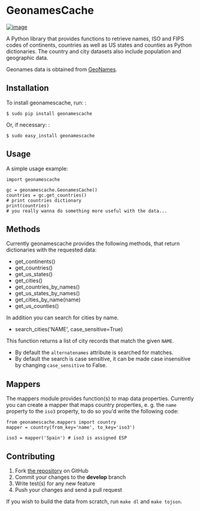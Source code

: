 # GeonamesCache

[![image](https://img.shields.io/pypi/v/geonamescache.svg)](https://pypi.python.org/pypi/geonamescache)

A Python library that provides functions to retrieve names, ISO and FIPS
codes of continents, countries as well as US states and counties as
Python dictionaries. The country and city datasets also include
population and geographic data.

Geonames data is obtained from [GeoNames](http://www.geonames.org/).

## Installation

To install geonamescache, run: :

    $ sudo pip install geonamescache

Or, if necessary: :

    $ sudo easy_install geonamescache

## Usage

A simple usage example:

    import geonamescache

    gc = geonamescache.GeonamesCache()
    countries = gc.get_countries()
    # print countries dictionary
    print(countries)
    # you really wanna do something more useful with the data...

## Methods

Currently geonamescache provides the following methods, that return
dictionaries with the requested data:

-   get\_continents()
-   get\_countries()
-   get\_us\_states()
-   get\_cities()
-   get\_countries\_by\_names()
-   get\_us\_states\_by\_names()
-   get\_cities\_by\_name(name)
-   get\_us\_counties()

In addition you can search for cities by name.

-   search\_cities(\'NAME\', case\_sensitive=True)

This function returns a list of city records that match the given
`NAME`.

-   By default the `alternatenames` attribute is searched for matches.
-   By default the search is case sensitive, it can be made case
    insensitive by changing `case_sensitive` to False.

## Mappers

The mappers module provides function(s) to map data properties.
Currently you can create a mapper that maps country properties, e. g.
the `name` property to the `iso3` property, to do so you\'d write the
following code:

    from geonamescache.mappers import country
    mapper = country(from_key='name', to_key='iso3')

    iso3 = mapper('Spain') # iso3 is assigned ESP

## Contributing

1.  Fork [the repository](https://github.com/yaph/geonamescache) on
    GitHub
2.  Commit your changes to the **develop** branch
3.  Write test(s) for any new feature
4.  Push your changes and send a pull request

If you wish to build the data from scratch, run `make dl` and
`make tojson`.
